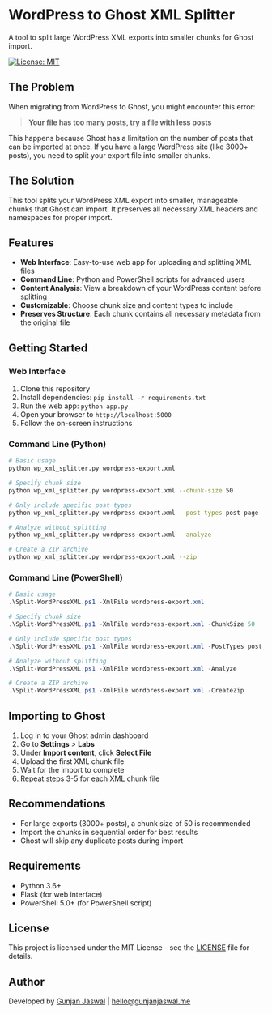 # WordPress to Ghost XML Splitter

A tool to split large WordPress XML exports into smaller chunks for Ghost import.

[![License: MIT](https://img.shields.io/badge/License-MIT-blue.svg)](https://opensource.org/licenses/MIT)

## The Problem

When migrating from WordPress to Ghost, you might encounter this error:

> **Your file has too many posts, try a file with less posts**

This happens because Ghost has a limitation on the number of posts that can be imported at once. If you have a large WordPress site (like 3000+ posts), you need to split your export file into smaller chunks.

## The Solution

This tool splits your WordPress XML export into smaller, manageable chunks that Ghost can import. It preserves all necessary XML headers and namespaces for proper import.

## Features

- **Web Interface**: Easy-to-use web app for uploading and splitting XML files
- **Command Line**: Python and PowerShell scripts for advanced users
- **Content Analysis**: View a breakdown of your WordPress content before splitting
- **Customizable**: Choose chunk size and content types to include
- **Preserves Structure**: Each chunk contains all necessary metadata from the original file

## Getting Started

### Web Interface

1. Clone this repository
2. Install dependencies: `pip install -r requirements.txt`
3. Run the web app: `python app.py`
4. Open your browser to `http://localhost:5000`
5. Follow the on-screen instructions

### Command Line (Python)

```bash
# Basic usage
python wp_xml_splitter.py wordpress-export.xml

# Specify chunk size
python wp_xml_splitter.py wordpress-export.xml --chunk-size 50

# Only include specific post types
python wp_xml_splitter.py wordpress-export.xml --post-types post page

# Analyze without splitting
python wp_xml_splitter.py wordpress-export.xml --analyze

# Create a ZIP archive
python wp_xml_splitter.py wordpress-export.xml --zip
```

### Command Line (PowerShell)

```powershell
# Basic usage
.\Split-WordPressXML.ps1 -XmlFile wordpress-export.xml

# Specify chunk size
.\Split-WordPressXML.ps1 -XmlFile wordpress-export.xml -ChunkSize 50

# Only include specific post types
.\Split-WordPressXML.ps1 -XmlFile wordpress-export.xml -PostTypes post,page

# Analyze without splitting
.\Split-WordPressXML.ps1 -XmlFile wordpress-export.xml -Analyze

# Create a ZIP archive
.\Split-WordPressXML.ps1 -XmlFile wordpress-export.xml -CreateZip
```

## Importing to Ghost

1. Log in to your Ghost admin dashboard
2. Go to **Settings** > **Labs**
3. Under **Import content**, click **Select File**
4. Upload the first XML chunk file
5. Wait for the import to complete
6. Repeat steps 3-5 for each XML chunk file

## Recommendations

- For large exports (3000+ posts), a chunk size of 50 is recommended
- Import the chunks in sequential order for best results
- Ghost will skip any duplicate posts during import

## Requirements

- Python 3.6+
- Flask (for web interface)
- PowerShell 5.0+ (for PowerShell script)

## License

This project is licensed under the MIT License - see the [LICENSE](LICENSE) file for details.

## Author

Developed by [Gunjan Jaswal](https://gunjanjaswal.me) | [hello@gunjanjaswal.me](mailto:hello@gunjanjaswal.me)
